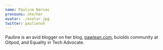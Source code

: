 ```yaml
---
name: Pauline Narvas
pronouns: she/her
avatar: ./avatar.jpg
twitter: paulienuh
---
```


Pauline is an avid blogger on her blog, [pawlean.com](http://pawlean.com), buiolds community at Gitpod, and Equality in Tech Advocate.
